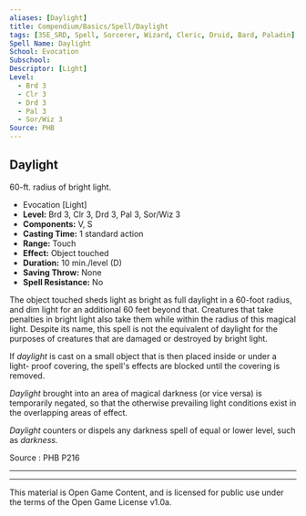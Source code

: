 ```yaml
---
aliases: [Daylight]
title: Compendium/Basics/Spell/Daylight
tags: [35E_SRD, Spell, Sorcerer, Wizard, Cleric, Druid, Bard, Paladin]
Spell Name: Daylight
School: Evocation
Subschool: 
Descriptor: [Light]
Level:
  - Brd 3
  - Clr 3
  - Drd 3
  - Pal 3
  - Sor/Wiz 3
Source: PHB
---
```



## Daylight

60-ft. radius of bright light.

*   Evocation [Light]
*   **Level:** Brd 3, Clr 3, Drd 3, Pal 3, Sor/Wiz 3
*   **Components:** V, S
*   **Casting Time:** 1 standard action
*   **Range:** Touch
*   **Effect:** Object touched
*   **Duration:** 10 min./level (D)
*   **Saving Throw:** None
*   **Spell Resistance:** No

<p>The object touched sheds light as bright as full daylight in a 60-foot radius, and dim light for an additional 60 feet beyond that. Creatures that take penalties in bright light also take them while within the radius of this magical light. Despite its name, this spell is not the equivalent of daylight for the purposes of creatures that are damaged or destroyed by bright light.</p><p>If <i>daylight</i> is cast on a small object that is then placed inside or under a light- proof covering, the spell's effects are blocked until the covering is removed.</p><p><i>Daylight</i> brought into an area of magical darkness (or vice versa) is temporarily negated, so that the otherwise prevailing light conditions exist in the overlapping areas of effect.</p><p><i>Daylight</i> counters or dispels any darkness spell of equal or lower level, such as <i>darkness.</i></p>

Source : PHB P216

---

---

This material is Open Game Content, and is licensed for public use under
the terms of the Open Game License v1.0a.

